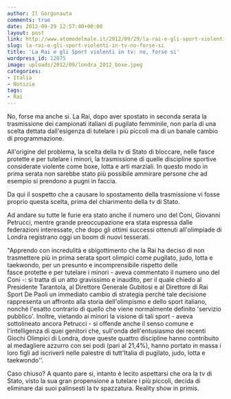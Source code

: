 ```yaml
---
author: Il Gorgonauta
comments: true
date: 2012-09-29 12:57:40+00:00
layout: post
link: http://www.atomodelmale.it/2012/09/29/la-rai-e-gli-sport-violenti-in-tv-no-forse-si/
slug: la-rai-e-gli-sport-violenti-in-tv-no-forse-si
title: 'La Rai e gli Sport violenti in tv: no, forse si'
wordpress_id: 12075
image: uploads/2012/09/londra_2012_boxe.jpeg
categories:
- Italia
- Notizie
tags:
- Rai
---
```



No, forse ma anche si. La Rai, dopo aver spostato in seconda serata la trasmissione dei campionati italiani di pugilato femminile, non parla di una scelta dettata dall'esigenza di tutelare i più piccoli ma di un banale cambio di programmazione.

All'origine del problema, la scelta della tv di Stato di bloccare, nelle fasce protette e per tutelare i minori, la trasmissione di quelle discipline sportive considerate violente come boxe, lotta e arti marziali. In questo modo in prima serata non sarebbe stato più possibile ammirare persone che ad esempio si prendono a pugni in faccia.

Da qui il sospetto che a causare lo spostamento della trasmissione vi fosse proprio questa scelta, prima del chiarimento della tv di Stato.

Ad andare su tutte le furie era stato anche il numero uno del Coni, Giovanni Petrucci, mentre grande preoccupazione era stata espressa dalle federazioni interessate, che dopo gli ottimi successi ottenuti all'olimpiade di Londra registrano oggi un boom di nuovi tesserati.

"Apprendo con incredulità e sbigottimento che la Rai ha deciso di non trasmettere più in prima serata sport olimpici come pugilato, judo, lotta e taekwondo, per un presunto e incomprensibile rispetto delle fasce protette e per tutelare i minori - aveva commentato il numero uno del Coni -: si tratta di un atto gravissimo e inaudito, per il quale chiedo al Presidente Tarantola, al Direttore Generale Gubitosi e al Direttore di Rai Sport De Paoli un immediato cambio di strategia perché tale decisione rappresenta un affronto alla storia dell'olimpismo e dello sport italiano, nonché l'esatto contrario di quello che viene normalmente definito 'servizio pubblico'. Inoltre, vietando ai minori la visione di tali sport - aveva sottolineato ancora Petrucci - si offende anche il senso comune e l'intelligenza di quei genitori che, sull'onda dell'entusiasmo dei recenti Giochi Olimpici di Londra, dove queste quattro discipline hanno contribuito al medagliere azzurro con sei podi (pari al 21,4%), hanno portato in massa i loro figli ad iscriverli nelle palestre di tutt'Italia di pugilato, judo, lotta e taekwondo''.

Caso chiuso? A quanto pare si, intanto è lecito aspettarsi che ora la tv di Stato, visto la sua gran propensione a tutelare i più piccoli, decida di eliminare dai suoi palinsesti la tv spazzatura. Reality show in primis.
